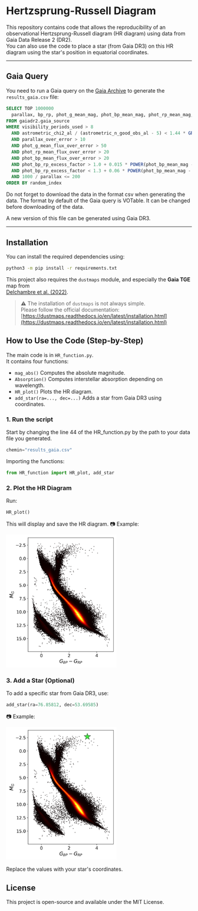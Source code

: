 # Hertzsprung-Russell Diagram

This repository contains code that allows the reproducibility of an observational Hertzsprung-Russell diagram (HR diagram) using data from Gaia Data Release 2 (DR2).\
You can also use the code to place a star (from Gaia DR3) on this HR diagram using the star's position in equatorial coordinates.

---

## Gaia Query

You need to run a Gaia query on the [Gaia Archive](https://gea.esac.esa.int/archive/) to generate the `results_gaia.csv` file:

```sql
SELECT TOP 1000000
  parallax, bp_rp, phot_g_mean_mag, phot_bp_mean_mag, phot_rp_mean_mag, a_g_val, ra, dec
FROM gaiadr2.gaia_source
WHERE visibility_periods_used > 8
  AND astrometric_chi2_al / (astrometric_n_good_obs_al - 5) < 1.44 * GREATEST(1, EXP(-0.4 * (phot_g_mean_mag - 19.5)))
  AND parallax_over_error > 10
  AND phot_g_mean_flux_over_error > 50
  AND phot_rp_mean_flux_over_error > 20
  AND phot_bp_mean_flux_over_error > 20
  AND phot_bp_rp_excess_factor > 1.0 + 0.015 * POWER(phot_bp_mean_mag - phot_rp_mean_mag, 2)
  AND phot_bp_rp_excess_factor < 1.3 + 0.06 * POWER(phot_bp_mean_mag - phot_rp_mean_mag, 2)
  AND 1000 / parallax <= 200
ORDER BY random_index
```
Do not forget to download the data in the format csv when generating the data. The format by default of the Gaia query is VOTable. It can be changed before downloading of the data.

A new version of this file can be generated using Gaia DR3.

---

## Installation

You can install the required dependencies using:

```bash
python3 -m pip install -r requirements.txt
```

This project also requires the `dustmaps` module, and especially the **Gaia TGE** map from  
[Delchambre et al. (2022)](https://doi.org/10.1051/0004-6361/202243423).

> ⚠️ The installation of `dustmaps` is not always simple.  
Please follow the official documentation:  
[https://dustmaps.readthedocs.io/en/latest/installation.html](https://dustmaps.readthedocs.io/en/latest/installation.html)


## How to Use the Code (Step-by-Step)

The main code is in `HR_function.py`.  
It contains four functions:

- `mag_abs()` Computes the absolute magnitude.
- `Absorption()` Computes interstellar absorption depending on wavelength.
- `HR_plot()` Plots the HR diagram.
- `add_star(ra=..., dec=...)` Adds a star from Gaia DR3 using coordinates.

### 1. Run the script

Start by changing the line 44 of the HR_function.py by the path to your data file you generated. 

```python
chemin="results_gaia.csv"
```

Importing the functions:

```python
from HR_function import HR_plot, add_star
```

### 2. Plot the HR Diagram

Run:

```python
HR_plot()
```

This will display and save the HR diagram.
📷 Example:

<img src="/HR_empty.png" alt="Example HR Diagram" width="300"/>

### 3. Add a Star (Optional)

To add a specific star from Gaia DR3, use:

```python
add_star(ra=76.85812, dec=53.69585)
```

📷 Example:

<img src="/add_star_exemple.png" alt="Example star HR Diagram" width="300"/>

Replace the values with your star's coordinates.

## License

This project is open-source and available under the MIT License.
